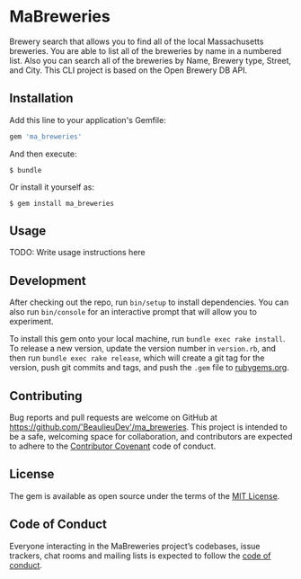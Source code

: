 # MaBreweries

Brewery search that allows you to find all of the local Massachusetts breweries. You are able to list all of the breweries by name in a numbered list. Also you can search all of the breweries by Name, Brewery type, Street, and City. This CLI project is based on the Open Brewery DB API.
## Installation

Add this line to your application's Gemfile:

```ruby
gem 'ma_breweries'
```

And then execute:

    $ bundle

Or install it yourself as:

    $ gem install ma_breweries

## Usage

TODO: Write usage instructions here

## Development

After checking out the repo, run `bin/setup` to install dependencies. You can also run `bin/console` for an interactive prompt that will allow you to experiment.

To install this gem onto your local machine, run `bundle exec rake install`. To release a new version, update the version number in `version.rb`, and then run `bundle exec rake release`, which will create a git tag for the version, push git commits and tags, and push the `.gem` file to [rubygems.org](https://rubygems.org).

## Contributing

Bug reports and pull requests are welcome on GitHub at https://github.com/'BeaulieuDev'/ma_breweries. This project is intended to be a safe, welcoming space for collaboration, and contributors are expected to adhere to the [Contributor Covenant](http://contributor-covenant.org) code of conduct.

## License

The gem is available as open source under the terms of the [MIT License](https://opensource.org/licenses/MIT).

## Code of Conduct

Everyone interacting in the MaBreweries project’s codebases, issue trackers, chat rooms and mailing lists is expected to follow the [code of conduct](https://github.com/'BeaulieuDev'/ma_breweries/blob/master/CODE_OF_CONDUCT.md).
